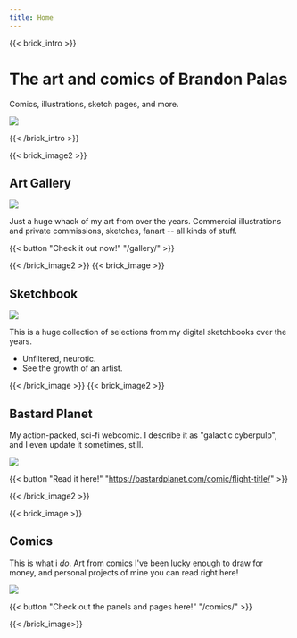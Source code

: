 ```yaml
---
title: Home
---
```

{{< brick_intro >}}

# The art and comics of Brandon Palas

Comics, illustrations, sketch pages, and more.

![](/img/graphics/bpalas-intro.png)

{{< /brick_intro >}}

{{< brick_image2 >}}

## Art Gallery

![](/img/graphics/illustration.jpg)

Just a huge whack of my art from over the years. Commercial illustrations and private commissions, sketches, fanart -- all kinds of stuff. 

{{< button "Check it out now!" "/gallery/" >}}

{{< /brick_image2 >}}
{{< brick_image >}}

## Sketchbook

![](/img/graphics/sketchbook.jpg)

This is a huge collection of selections from my digital sketchbooks over the years. 

- Unfiltered, neurotic. 
- See the growth of an artist.


{{< /brick_image >}}
{{< brick_image2 >}}

## Bastard Planet

My action-packed, sci-fi webcomic. I describe it as "galactic cyberpulp", and I even update it sometimes, still. 

![](/img/graphics/bastardplanet-promo-square.jpg)

{{< button "Read it here!" "https://bastardplanet.com/comic/flight-title/" >}}



{{< /brick_image2 >}}

{{< brick_image >}}

## Comics
This is what i *do*. Art from comics I've been lucky enough to draw for money, and personal projects of mine you can read right here!

![](/uploads/illustrations/cuate/version-control.svg)


{{< button "Check out the panels and pages here!" "/comics/" >}}

{{< /brick_image>}}

